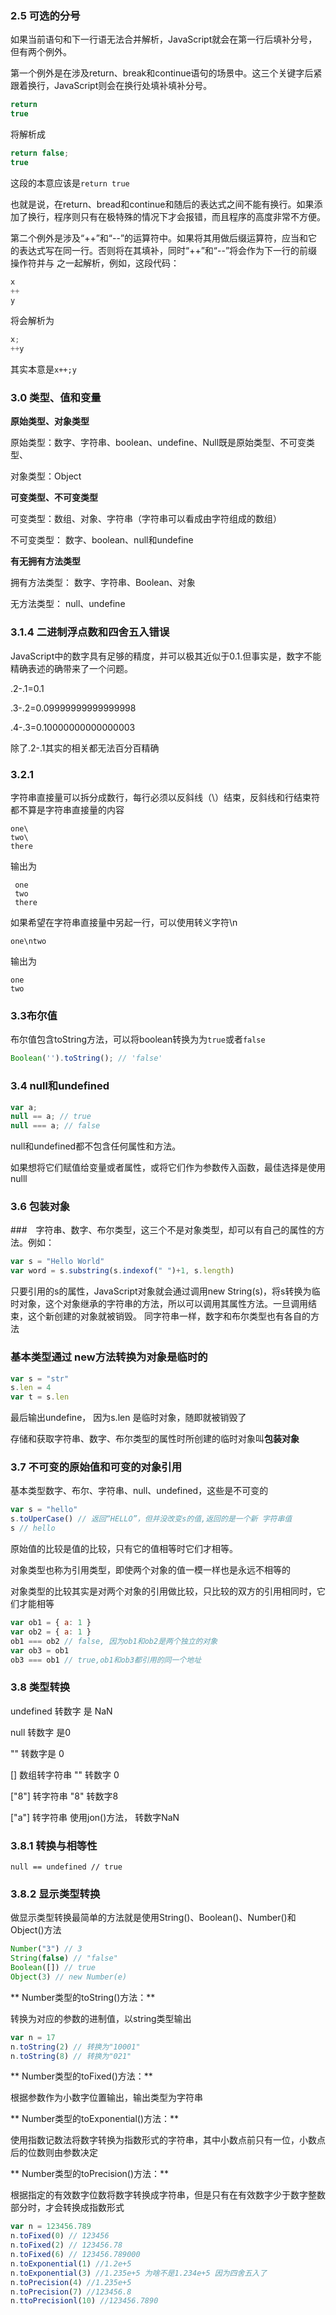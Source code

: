### 2.5 可选的分号

如果当前语句和下一行语无法合并解析，JavaScript就会在第一行后填补分号，但有两个例外。

第一个例外是在涉及return、break和continue语句的场景中。这三个关键字后紧跟着换行，JavaScript则会在换行处填补填补分号。

```javascript
return
true
```

将解析成

```javascript
return false;
true
```

这段的本意应该是`return true`

也就是说，在return、bread和continue和随后的表达式之间不能有换行。如果添加了换行，程序则只有在极特殊的情况下才会报错，而且程序的高度非常不方便。

第二个例外是涉及“++”和“--”的运算符中。如果将其用做后缀运算符，应当和它的表达式写在同一行。否则将在其填补，同时“++”和“--”将会作为下一行的前缀操作符并与
之一起解析，例如，这段代码：

```javascript
x
++
y
```

将会解析为

```javascript
x;
++y
```

其实本意是`x++;y`

### 3.0 类型、值和变量

**原始类型、对象类型**

原始类型：数字、字符串、boolean、undefine、Null既是原始类型、不可变类型、

对象类型：Object

**可变类型、不可变类型**

 可变类型：数组、对象、字符串（字符串可以看成由字符组成的数组）
 
 不可变类型： 数字、boolean、null和undefine
 
 **有无拥有方法类型**
 
 拥有方法类型： 数字、字符串、Boolean、对象
 
 无方法类型： null、undefine
 
 ### 3.1.4 二进制浮点数和四舍五入错误
 
 JavaScript中的数字具有足够的精度，并可以极其近似于0.1.但事实是，数字不能精确表述的确带来了一个问题。
 
 .2-.1=0.1
 
 .3-.2=0.09999999999999998
 
 .4-.3=0.10000000000000003
 
 除了.2-.1其实的相关都无法百分百精确
 
 ### 3.2.1
 
 字符串直接量可以拆分成数行，每行必须以反斜线（\）结束，反斜线和行结束符都不算是字符串直接量的内容
 
 ```javascipt
 one\
 two\
 there
 ```

输出为

```text
 one
 two
 there
```

如果希望在字符串直接量中另起一行，可以使用转义字符\n

`one\ntwo`

输出为

```text
one
two
```

### 3.3布尔值

布尔值包含toString方法，可以将boolean转换为为`true`或者`false`

```javaScript
Boolean('').toString(); // 'false'
```
### 3.4 null和undefined

```javaScript
var a;
null == a; // true
null === a; // false
```

null和undefined都不包含任何属性和方法。

如果想将它们赋值给变量或者属性，或将它们作为参数传入函数，最佳选择是使用nulll

### 3.6 包装对象

###　字符串、数字、布尔类型，这三个不是对象类型，却可以有自己的属性的方法。例如：

```javascript
var s = "Hello World"
var word = s.substring(s.indexof(" ")+1, s.length)
```

只要引用的s的属性，JavaScript对象就会通过调用new String(s)，将s转换为临时对象，这个对象继承的字符串的方法，所以可以调用其属性方法。一旦调用结束，这个新创建的对象就被销毁。 同字符串一样，数字和布尔类型也有各自的方法

### 基本类型通过 new方法转换为对象是临时的 

```javascript
var s = "str"
s.len = 4
var t = s.len
```

最后输出undefine， 因为s.len 是临时对象，随即就被销毁了

存储和获取字符串、数字、布尔类型的属性时所创建的临时对象叫**包装对象**

### 3.7 不可变的原始值和可变的对象引用

基本类型数字、布尔、字符串、null、undefined，这些是不可变的

```javascript
var s = "hello"
s.toUperCase() // 返回“HELLO”，但并没改变s的值,返回的是一个新 字符串值
s // hello
```

原始值的比较是值的比较，只有它的值相等时它们才相等。

对象类型也称为引用类型，即使两个对象的值一模一样也是永远不相等的

对象类型的比较其实是对两个对象的引用做比较，只比较的双方的引用相同时，它们才能相等

```javascript
var ob1 = { a: 1 }
var ob2 = { a: 1 }
ob1 === ob2 // false, 因为ob1和ob2是两个独立的对象
var ob3 = ob1
ob3 === ob1 // true,ob1和ob3都引用的同一个地址
```

### 3.8 类型转换

undefined 转数字 是 NaN

null 转数字 是0

"" 转数字是 0

[] 数组转字符串 ""  转数字 0 

["8"] 转字符串 "8" 转数字8

["a"] 转字符串 使用jon()方法， 转数字NaN

### 3.8.1 转换与相等性

`null == undefined // true`

### 3.8.2 显示类型转换

做显示类型转换最简单的方法就是使用String()、Boolean()、Number()和Object()方法

```javascript
Number("3") // 3
String(false) // "false"
Boolean([]) // true
Object(3) // new Number(e)
```
** Number类型的toString()方法：**

转换为对应的参数的进制值，以string类型输出

```javascript
var n = 17
n.toString(2) // 转换为"10001"
n.toString(8) // 转换为"021"
```

** Number类型的toFixed()方法：**

根据参数作为小数字位置输出，输出类型为字符串

** Number类型的toExponential()方法：**

使用指数记数法将数字转换为指数形式的字符串，其中小数点前只有一位，小数点后的位数则由参数决定

** Number类型的toPrecision()方法：**

根据指定的有效数字位数将数字转换成字符串，但是只有在有效数字少于数字整数部分时，才会转换成指数形式

```javascript
var n = 123456.789
n.toFixed(0) // 123456
n.toFixed(2) // 123456.78
n.toFixed(6) // 123456.789000
n.toExponential(1) //1.2e+5
n.toExponential(3) //1.235e+5 为啥不是1.234e+5 因为四舍五入了
n.toPrecision(4) //1.235e+5
n.toPrecision(7) //123456.8
n.ttoPrecisionl(10) //123456.7890
```
